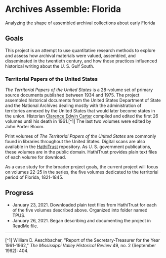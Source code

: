 # Archives Assemble: Florida
Analyzing the shape of assembled archival collections about early Florida

## Goals
This project is an attempt to use quantitative research methods to explore and assess how archival materials were valued, assembled, and disseminated in the twentieth century, and how those practices influenced historical writing about the U. S. Gulf South. 

### Territorial Papers of the United States
*The Territorial Papers of the United States* is a 28-volume set of primary source documents published between 1934 and 1975. The project assembled historical documents from the United States Department of State and the National Archives dealing mostly with the administration of territories annexed by the United States that would later become states in the union. Historian [Clarence Edwin Carter](https://www.wikidata.org/wiki/Q26215248) compiled and edited the first 26 volumes until his death in 1961.[^1] The last two volumes were edited by John Porter Bloom. 

Print volumes of *The Territorial Papers of the United States* are commonly found in libraries throughout the United States. Digital scans are also available in the [HathiTrust](https://catalog.hathitrust.org/Record/000495370) repository. As U. S. government publications, these volumes are in the public domain. HathiTrust provides plain text files of each volume for download.

As a case study for the broader project goals, the current project will focus on volumes 22-25 in the series, the five volumes dedicated to the territorial period of Florida, 1821-1845.

## Progress
- January 23, 2021. Downloaded plain text files from HathiTrust for each of the five volumes described above. Organized into folder named TPUS.
- January 26, 2021. Began describing and documenting the project in ReadMe file.




---
[^1] William D. Aeschbacher, "Report of the Secretary-Treasurer for the Year 1961-1962," *The Mississippi Valley Historical Review* 49, no. 2 (September 1962): 404.